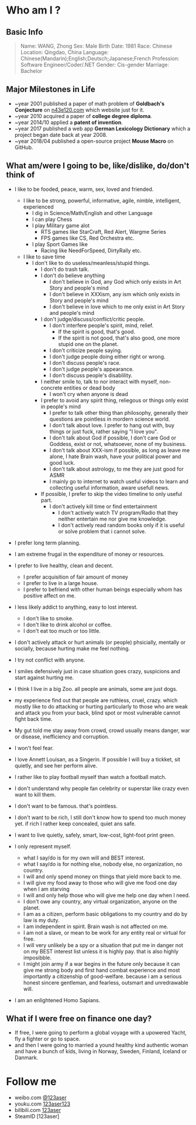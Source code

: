 # Who am I ?

## Basic Info

> Name: WANG, Zhong
> Sex: Male
> Birth Date: 1981
> Race: Chinese
> Location: Qingdao, China
> Language: Chinese(Mandarin);English;Deutsch;Japanese;French
> Profession: Software Engineer/Coder/.NET
> Gender: Cis-gender
> Marriage: Bachelor

## Major Milestones in Life

- ~year 2001 published a paper of math problem of **Goldbach's Conjecture** on [n43e120.com](n43e120.com) which website just for it.
- ~year 2010 acquired a paper of **college degree diploma**.
- ~year 2014/10 applied a **patent of invention**.
- ~year 2017 published a web app **German Lexicology Dictionary** which a project began date back at year 2008.
- ~year 2018/04 published a open-source project **Mouse Macro** on GitHub.

## What am/were I going to be, like/dislike, do/don't think of

* I like to be fooded, peace, warm, sex, loved and friended.
	* I like to be strong, powerful, informative, agile, nimble, intelligent, experienced
		* I dig in Science/Math/English and other Language
		* I can play Chess
		* I play Military game alot
			* RTS games like StarCraft, Red Alert, Wargme Series
			* FPS games like CS, Red Orchestra etc.
		* I play Sport Games like
			* Racing like NeedForSpeed, DirtyRally etc.
	* I like to save time
		* I don't like to do useless/meanless/stupid things.
			* I don't do trash talk.
			* I don't do believe anything
				* I don't believe in God, any God which only exists in Art Story and people's mind
				* I don't believe in XXXism, any ism which only exists in Story and people's mind
				* I don't believe in love which to me only exist in Art Story and people's mind
			* I don't judge/discuss/conflict/critic people.
				* I don't interfere people's spirit, mind, relief.
					* If the spirit is good, that's good.
					* If the spirit is not good, that's also good, one more stupid one on the planet.
				* I don't criticize people saying.
				* I don't judge people doing either right or wrong.
				* I don't discuss people's race.
				* I don't judge people's appearance.
				* I don't discuss people's disablility.
			* I neither smile to, talk to nor interact with myself, non-concrete entities or dead body
				* I won't cry when anyone is dead
			* I prefer to avoid any spirit thing, reliegous or things only exist in people's mind
				* I prefer to talk other thing than philosophy, generally their questions are pointless in mordern science world.
				* I don't talk about love. I prefer to hang out with, buy things or just fuck, rather saying "I love you".
				* I don't talk about God if possible, I don't care God or Goddess, exist or not, whatsoever, none of my business.
				* I don't talk about XXX-ism if possible, as long as leave me alone, I hate Brain wash, have your political power and good luck.
				* I don't talk about astrology, to me they are just good for ASMR
				* I mainly go to internet to watch useful videos to learn and collecting useful information, aware usefull news.
			* If possible, I prefer to skip the video timeline to only useful part.
				* I don't actively kill time or find entertainment
					* I don't actively watch TV program/Radio that they neither entertain me nor give me knowledge.
					* I don't actively read random books only if it is useful or solve problem that i cannot solve.

* I prefer long term planning.
* I am extreme frugal in the expenditure of money or resources.
* I prefer to live healthy, clean and decent.
	* I prefer acquisition of fair amount of money
	* I prefer to live in a large house.
	* I prefer to befriend with other human beings especially whom has positive affect on me.
* I less likely addict to anything, easy to lost interest.
	* I don't like to smoke.
	* I don't like to drink alcohol or coffee.
	* I don't eat too much or too little.
* I don't actively attack or hurt animals (or people) phsicially, mentally or socially, because hurting make me feel nothing.
* I try not conflict with anyone.
* I smiles defensively just in case situation goes crazy, suspicions and start against hurting me.
* I think I live in a big Zoo. all people are animals, some are just dogs.
* my experience find out that people are ruthless, cruel, crazy. which mostly like to do attacking or hurting particularly to those who are weak and attack you from your back, blind spot or most vulnerable cannot fight back time.
* My gut told me stay away from crowd, crowd usually means danger, war or disease, inefficiency and corruption.
* I won't feel fear.
* I love Annett Louisan, as a Singerin. If possible I will buy a tickket, sit quietly, and see her perform alive.
* I rather like to play football myself than watch a football match.
* I don't understand why people fan celebrity or superstar like crazy even want to kill them.
* I don't want to be famous. that's pointless.
* I don't want to be rich, I still don't know how to spend too much money yet. if rich I rather keep concealed, quiet ans safe.
* I want to live quietly, safely, smart, low-cost, light-foot print green.
* I only represent myself.
	* what I say/do is for my own will and BEST interest.
	* what I say/do is for nothing else, nobody else, no organization, no country.
	* I will and only spend money on things that yield more back to me.
	* I will give my food away to those who will give me food one day when I am starving
	* I will and only help those who will give me help one day when I need.
	* I don't owe any country, any virtual organization, anyone on the planet.
	* I am as a citizen, perform basic obligations to my country and do by law is my duty.
	* I am independent in spirit. Brain wash is not affected on me.
	* I am not a slave, or mean to be work for any entity real or virtual for free.
	* I will very unlikely be a spy or a situation that put me in danger not on my BEST interest list unless it is highly pay. that is also highly imposibble.
	* I might join army if a war begins in the future only because it can give me strong body and first hand combat experience and most importantly a citizenship of good-welfare. because i am a serious honest sincere gentleman, and fearless, outsmart and unredrawable will.
* I am an enlightened Homo Sapians.

## What if I were free on finance one day?
* If free, I were going to perform a global voyage with a upowered Yacht, fly a fighter or go to space.
* and then I were going to married a yound healthy kind authentic woman and have a bunch of kids, living in Norway, Sweden, Finland, Iceland or Danmark.

# Follow me

* weibo.com [@123aser](https://weibo.com/123aser/home?topnav=1&wvr=6)
* youku.com [123aser123](http://i.youku.com/i/UMTY1NzU0ODIw)
* bilibili.com [123aser](https://space.bilibili.com/174920575/#/)
* SteamID [123aser]
